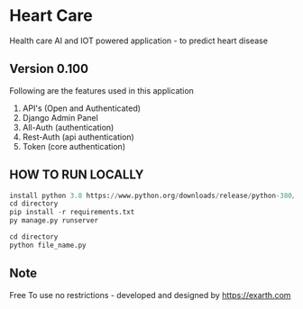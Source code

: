 # Heart Care
Health care AI and IOT powered application - to predict heart disease

## Version 0.100
Following are the features used in this application

1. API's (Open and Authenticated)
2. Django Admin Panel
3. All-Auth (authentication)
4. Rest-Auth (api authentication)
5. Token (core authentication)

## HOW TO RUN LOCALLY
```python
install python 3.8 https://www.python.org/downloads/release/python-380/
cd directory
pip install -r requirements.txt
py manage.py runserver

cd directory
python file_name.py
```
## Note
Free To use no restrictions - developed and designed by https://exarth.com
